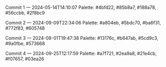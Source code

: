 Commit 1 — 2024-05-14T14:10:07
Palette: #4bfd22, #85b8a7, #188a78, #56ccbb, #2f8bc9

Commit 2 — 2024-09-09T22:34:06
Palette: #a804eb, #5bdc70, #ba6f31, #772f83, #605748

Commit 3 — 2024-08-01T19:47:38
Palette: #13176c, #b647ab, #5cd9c3, #9a0fbe, #573668

Commit 4 — 2024-09-25T12:17:59
Palette: #a7f721, #2ea9a8, #21e4cb, #f07657, #03ea26

